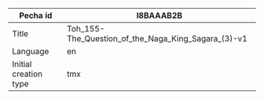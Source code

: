 |Pecha id | I8BAAAB2B
| --- | --- 
|Title | Toh_155-The_Question_of_the_Naga_King_Sagara_(3)-v1 
|Language | en
|Initial creation type | tmx